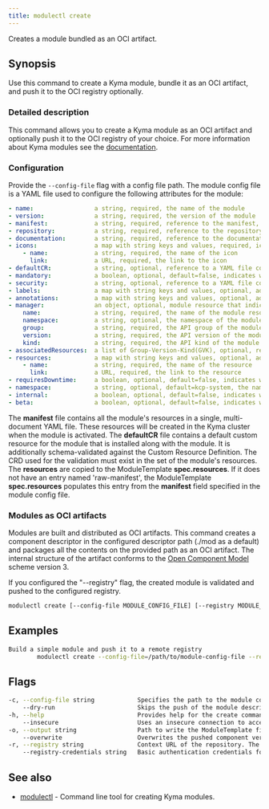 ```yaml
---
title: modulectl create
---
```


Creates a module bundled as an OCI artifact.

## Synopsis

Use this command to create a Kyma module, bundle it as an OCI artifact, and push it to the OCI registry optionally.

### Detailed description

This command allows you to create a Kyma module as an OCI artifact and optionally push it to the OCI registry of your choice.
For more information about Kyma modules see the [documentation](https://kyma-project.io/#/06-modules/README).

### Configuration

Provide the `--config-file` flag with a config file path.
The module config file is a YAML file used to configure the following attributes for the module:

```yaml
- name:                 a string, required, the name of the module
- version:              a string, required, the version of the module
- manifest:             a string, required, reference to the manifest, must be a URL
- repository:           a string, required, reference to the repository, must be a URL
- documentation:        a string, required, reference to the documentation, must be a URL
- icons:                a map with string keys and values, required, icons used for UI
    - name:             a string, required, the name of the icon
      link:             a URL, required, the link to the icon
- defaultCR:            a string, optional, reference to a YAML file containing the default CR for the module, must be a URL
- mandatory:            a boolean, optional, default=false, indicates whether the module is mandatory to be installed on all clusters
- security:             a string, optional, reference to a YAML file containing the security scanners config, must be a local file path
- labels:               a map with string keys and values, optional, additional labels for the generated ModuleTemplate CR
- annotations:          a map with string keys and values, optional, additional annotations for the generated ModuleTemplate CR
- manager:              an object, optional, module resource that indicates the installation readiness of the module, typically the manager deployment of the module
    name:               a string, required, the name of the module resource
    namespace:          a string, optional, the namespace of the module resource
    group:              a string, required, the API group of the module resource
    version:            a string, required, the API version of the module resource
    kind:               a string, required, the API kind of the module resource
- associatedResources:  a list of Group-Version-Kind(GVK), optional, resources that should be cleaned up with the module deletion
- resources:            a map with string keys and values, optional, additional resources of the module that may be fetched
    - name:             a string, required, the name of the resource
      link:             a URL, required, the link to the resource
- requiresDowntime:     a boolean, optional, default=false, indicates whether the module requires downtime to support maintenance windows during module upgrades
- namespace:            a string, optional, default=kcp-system, the namespace where the ModuleTemplate will be deployed
- internal:             a boolean, optional, default=false, indicates whether the module is internal
- beta:                 a boolean, optional, default=false, indicates whether the module is beta
```

The **manifest** file contains all the module's resources in a single, multi-document YAML file. These resources will be created in the Kyma cluster when the module is activated.
The **defaultCR** file contains a default custom resource for the module that is installed along with the module. It is additionally schema-validated against the Custom Resource Definition.
The CRD used for the validation must exist in the set of the module's resources.
The **resources** are copied to the ModuleTemplate **spec.resources**. If it does not have an entry named 'raw-manifest', the ModuleTemplate **spec.resources** populates this entry from the **manifest** field specified in the module config file.

### Modules as OCI artifacts
Modules are built and distributed as OCI artifacts. 
This command creates a component descriptor in the configured descriptor path (./mod as a default) and packages all the contents on the provided path as an OCI artifact.
The internal structure of the artifact conforms to the [Open Component Model](https://ocm.software/) scheme version 3.

If you configured the "--registry" flag, the created module is validated and pushed to the configured registry.


```bash
modulectl create [--config-file MODULE_CONFIG_FILE] [--registry MODULE_REGISTRY] [flags]
```

## Examples

```bash
Build a simple module and push it to a remote registry
		modulectl create --config-file=/path/to/module-config-file --registry http://localhost:5001/unsigned --insecure
```

## Flags

```bash
-c, --config-file string            Specifies the path to the module configuration file.
    --dry-run                       Skips the push of the module descriptor to the registry. Checks if the component version already exists in the registry and fails the command if it does and --overwrite is not set to true.
-h, --help                          Provides help for the create command.
    --insecure                      Uses an insecure connection to access the registry.
-o, --output string                 Path to write the ModuleTemplate file to, if the module is uploaded to a registry (default "template.yaml").
    --overwrite                     Overwrites the pushed component version if it already exists in the OCI registry. Use the flag ONLY for testing purposes.
-r, --registry string               Context URL of the repository. The repository URL will be automatically added to the repository contexts in the module descriptor.
    --registry-credentials string   Basic authentication credentials for the given repository in the <user:password> format.
```

## See also

* [modulectl](modulectl.md)	 - Command line tool for creating Kyma modules.

